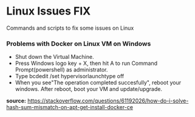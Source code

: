# Linux Issues FIX
Commands and scripts to fix some issues on Linux

### Problems with Docker on Linux VM on Windows

- Shut down the Virtual Machine.
- Press Windows logo key + X, then hit A to run Command Prompt(powershell) as administrator.
- Type bcdedit /set hypervisorlaunchtype off
- When you see"The operation completed succesfully", reboot your windows. After reboot, boot your VM and update/upgrade.

**source:** https://stackoverflow.com/questions/61192026/how-do-i-solve-hash-sum-mismatch-on-apt-get-install-docker-ce
